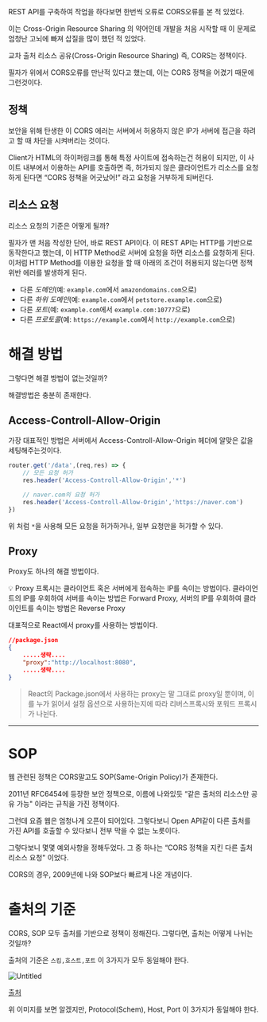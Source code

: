 REST API를 구축하여 작업을 하다보면 한번씩 오류로 CORS오류를 본 적 있었다.

이는 Cross-Origin Resource Sharing 의 약어인데 개발을 처음 시작할 때 이 문제로 엄청난 고뇌에 빠져 삽질을 많이 했던 적 있었다.

교차 출처 리소스 공유(Cross-Origin Resource Sharing) 즉, CORS는 정책이다.

필자가 위에서 CORS오류를 만난적 있다고 했는데, 이는 CORS 정책을 어겼기 때문에 그런것이다.

## 정책

보안을 위해 탄생한 이 CORS 에러는 서버에서 허용하지 않은 IP가 서버에 접근을 하려고 할 때 차단을 시켜버리는 것이다.

Client가 HTML의 하이퍼링크를 통해 특정 사이트에 접속하는건 허용이 되지만, 이 사이트 내부에서 이용하는 API를 호출하면 즉, 허가되지 않은 클라이언트가 리소스를 요청하게 된다면 “CORS 정책을 어긋났어!” 라고 요청을 거부하게 되버린다.

## 리소스 요청

리소스 요청의 기준은 어떻게 될까?

필자가 맨 처음 작성한 단어, 바로 REST API이다. 이 REST API는 HTTP를 기반으로 동작한다고 했는데, 이 HTTP Method로 서버에 요청을 하면 리소스를 요청하게 된다. 이처럼  HTTP Method를 이용한 요청을 할 때 아래의 조건이 허용되지 않는다면 정책위반 에러를 발생하게 된다.

- 다른 *도메인*(예: `example.com`에서 `amazondomains.com`으로)
- 다른 *하위 도메인*(예: `example.com`에서 `petstore.example.com`으로)
- 다른 *포트*(예: `example.com`에서 `example.com:10777`으로)
- 다른 *프로토콜*(예: `https://example.com`에서 `http://example.com`으로)

# 해결 방법

그렇다면 해결 방법이 없는것일까?

해결방법은 충분히 존재한다.

## Access-Controll-Allow-Origin

가장 대표적인 방법은 서버에서 Access-Controll-Allow-Origin 헤더에 알맞은 값을 세팅해주는것이다.

```jsx
router.get('/data',(req,res) => {
	// 모든 요청 허가
	res.header('Access-Controll-Allow-Origin','*')

	// naver.com의 요청 허가
	res.header('Access-Controll-Allow-Origin','https://naver.com')
})
```

위 처럼 `*`을 사용해 모든 요청을 허가하거나, 일부 요청만을 허가할 수 있다.

## Proxy

Proxy도 하나의 해결 방법이다.

<aside>
💡 Proxy
프록시는 클라이언트 혹은 서버에게 접속하는 IP를 속이는 방법이다.
클라이언트의 IP를 우회하여 서버를 속이는 방법은 Forward Proxy,
서버의 IP를 우회하여 클라이인트를 속이는 방법은 Reverse Proxy

</aside>

대표적으로 React에서 proxy를 사용하는 방법이다.

```json
//package.json
{
	.....생략....
	"proxy":"http://localhost:8080",
	.....생략....
}
```

> React의 Package.json에서 사용하는 proxy는 말 그대로 proxy일 뿐이며, 이를 누가 읽어서 설정 옵션으로 사용하는지에 따라 리버스프록시와 포워드 프록시가 나뉜다.
> 

---

# SOP

웹 관련된 정책은 CORS말고도 SOP(Same-Origin Policy)가 존재한다.

2011년 RFC6454에 등장한 보안 정책으로, 이름에 나와있듯 “같은 출처의 리소스만 공유 가능" 이라는 규칙을 가진 정책이다.

그런데 요즘 웹은 엄청나게 오픈이 되어있다. 그렇다보니 Open API같이 다른 출처를 가진 API를 호출할 수 있다보니 전부 막을 수 없는 노릇이다.

그렇다보니 몇몇 예외사항을 정해두었다. 그 중 하나는 “CORS 정책을 지킨 다른 출처 리소스 요청" 이었다.

CORS의 경우, 2009년에 나와 SOP보다 빠르게 나온 개념이다.

# 출처의 기준

CORS, SOP 모두 출처를 기반으로 정책이 정해진다.
그렇다면, 출처는 어떻게 나뉘는것일까?

출처의 기준은 `스킴,호스트,포트` 이 3가지가 모두 동일해야 한다.

![Untitled](https://s3-us-west-2.amazonaws.com/secure.notion-static.com/721a8027-f276-4b5b-8906-ff457a980abc/Untitled.png)

[출처](https://evan-moon.github.io/2020/05/21/about-cors/)

위 이미지를 보면 알겠지만, Protocol(Schem), Host, Port 이 3가지가 동일해야 한다.
